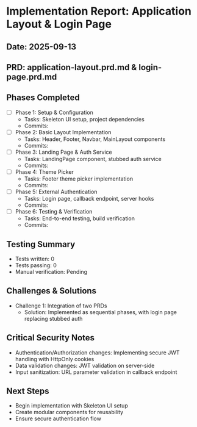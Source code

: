 # Implementation Report: Application Layout & Login Page
## Date: 2025-09-13
## PRD: application-layout.prd.md & login-page.prd.md

## Phases Completed
- [ ] Phase 1: Setup & Configuration
  - Tasks: Skeleton UI setup, project dependencies
  - Commits: 
- [ ] Phase 2: Basic Layout Implementation
  - Tasks: Header, Footer, Navbar, MainLayout components
  - Commits: 
- [ ] Phase 3: Landing Page & Auth Service
  - Tasks: LandingPage component, stubbed auth service
  - Commits: 
- [ ] Phase 4: Theme Picker
  - Tasks: Footer theme picker implementation
  - Commits: 
- [ ] Phase 5: External Authentication
  - Tasks: Login page, callback endpoint, server hooks
  - Commits: 
- [ ] Phase 6: Testing & Verification
  - Tasks: End-to-end testing, build verification
  - Commits: 

## Testing Summary
- Tests written: 0
- Tests passing: 0
- Manual verification: Pending

## Challenges & Solutions
- Challenge 1: Integration of two PRDs
  - Solution: Implemented as sequential phases, with login page replacing stubbed auth

## Critical Security Notes
- Authentication/Authorization changes: Implementing secure JWT handling with HttpOnly cookies
- Data validation changes: JWT validation on server-side
- Input sanitization: URL parameter validation in callback endpoint

## Next Steps
- Begin implementation with Skeleton UI setup
- Create modular components for reusability
- Ensure secure authentication flow